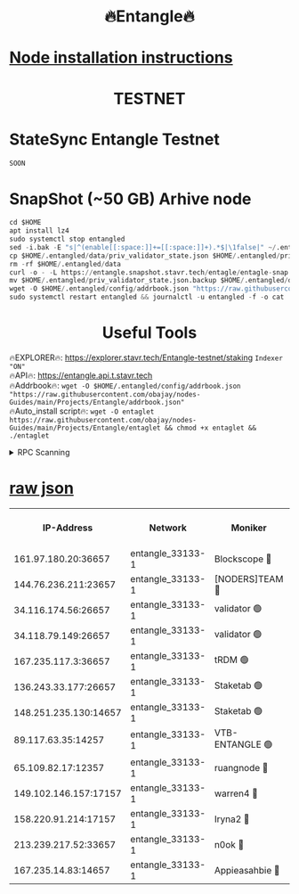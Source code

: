 <h1 align="center"> 🔥Entangle🔥</h1>

[Node installation instructions](https://github.com/obajay/nodes-Guides/tree/main/Projects/Entangle)
=

<h1 align="center"> TESTNET</h1>

# StateSync Entangle Testnet
```python
SOON
```
# SnapShot (~50 GB) Arhive node
```python
cd $HOME
apt install lz4
sudo systemctl stop entangled
sed -i.bak -E "s|^(enable[[:space:]]+=[[:space:]]+).*$|\1false|" ~/.entangled/config/config.toml
cp $HOME/.entangled/data/priv_validator_state.json $HOME/.entangled/priv_validator_state.json.backup
rm -rf $HOME/.entangled/data
curl -o - -L https://entangle.snapshot.stavr.tech/entagle/entagle-snap.tar.lz4 | lz4 -c -d - | tar -x -C $HOME/.entangled --strip-components 2
mv $HOME/.entangled/priv_validator_state.json.backup $HOME/.entangled/data/priv_validator_state.json
wget -O $HOME/.entangled/config/addrbook.json "https://raw.githubusercontent.com/obajay/nodes-Guides/main/Projects/Entangle/addrbook.json"
sudo systemctl restart entangled && journalctl -u entangled -f -o cat
```
 <h1 align="center"> Useful Tools</h1>
 
🔥EXPLORER🔥: https://explorer.stavr.tech/Entangle-testnet/staking        `Indexer "ON"` \
🔥API🔥:      https://entangle.api.t.stavr.tech \
🔥Addrbook🔥: ```wget -O $HOME/.entangled/config/addrbook.json "https://raw.githubusercontent.com/obajay/nodes-Guides/main/Projects/Entangle/addrbook.json"``` \
🔥Auto_install script🔥:  `wget -O entaglet https://raw.githubusercontent.com/obajay/nodes-Guides/main/Projects/Entangle/entaglet && chmod +x entaglet && ./entaglet`


<details>
<summary>RPC Scanning</summary>

<h2 align="center"> We scan nodes in real time every 4 hours. And we provide the final result of RPC endpoints.
We cannot influence the operation of these nodes in any way. </h2>


```python
If Voting Power is higher than 0 --> then the Node is a validator of the network and may be subject to attack and be a potential threat to the chain.
```
```python
We marked such validators with a red symbol
```

</details>

[raw json](https://rpc-check.entangt.stavr.tech/entangt/rpc-entangt-result.json)
=


<table><tr><th>IP-Address</th><th>Network</th><th>Moniker</th><th>Latest Block Height</th><th>Earliest Block Height</th><th>Catching Up</th><th>Tx Index</th><th>Voting Power</th><th>Scan Time</th></tr><tr><td>161.97.180.20:36657</td><td>entangle_33133-1</td><td>Blockscope 🔴</td><td>1754995</td><td>1</td><td>False</td><td>off</td><td>259586473635098</td><td>2024-01-18T23:56:49.941210921UTC</td></tr><tr><td>144.76.236.211:23657</td><td>entangle_33133-1</td><td>[NODERS]TEAM 🔴</td><td>1754996</td><td>1</td><td>False</td><td>off</td><td>47049700500000000</td><td>2024-01-18T23:56:59.752019862UTC</td></tr><tr><td>34.116.174.56:26657</td><td>entangle_33133-1</td><td>validator 🟢</td><td>1754999</td><td>1</td><td>False</td><td>on</td><td>0</td><td>2024-01-18T23:57:04.526677616UTC</td></tr><tr><td>34.118.79.149:26657</td><td>entangle_33133-1</td><td>validator 🟢</td><td>1754999</td><td>1</td><td>False</td><td>on</td><td>0</td><td>2024-01-18T23:57:05.232048320UTC</td></tr><tr><td>167.235.117.3:36657</td><td>entangle_33133-1</td><td>tRDM 🟢</td><td>1754999</td><td>1</td><td>False</td><td>on</td><td>0</td><td>2024-01-18T23:57:06.192615309UTC</td></tr><tr><td>136.243.33.177:26657</td><td>entangle_33133-1</td><td>Staketab 🟢</td><td>1754997</td><td>660001</td><td>False</td><td>on</td><td>0</td><td>2024-01-18T23:57:02.031078356UTC</td></tr><tr><td>148.251.235.130:14657</td><td>entangle_33133-1</td><td>Staketab 🟢</td><td>1754995</td><td>660801</td><td>False</td><td>on</td><td>0</td><td>2024-01-18T23:56:49.659087907UTC</td></tr><tr><td>89.117.63.35:14257</td><td>entangle_33133-1</td><td>VTB-ENTANGLE 🟢</td><td>1754996</td><td>1162001</td><td>False</td><td>off</td><td>0</td><td>2024-01-18T23:56:59.041339148UTC</td></tr><tr><td>65.109.82.17:12357</td><td>entangle_33133-1</td><td>ruangnode 🔴</td><td>1754995</td><td>1312001</td><td>False</td><td>off</td><td>351561335362747</td><td>2024-01-18T23:56:50.327819764UTC</td></tr><tr><td>149.102.146.157:17157</td><td>entangle_33133-1</td><td>warren4 🔴</td><td>1754996</td><td>1436001</td><td>False</td><td>on</td><td>454417023854259</td><td>2024-01-18T23:56:59.453058830UTC</td></tr><tr><td>158.220.91.214:17157</td><td>entangle_33133-1</td><td>Iryna2 🔴</td><td>1754999</td><td>1440001</td><td>False</td><td>on</td><td>278277208343724</td><td>2024-01-18T23:57:05.562421298UTC</td></tr><tr><td>213.239.217.52:33657</td><td>entangle_33133-1</td><td>n0ok 🔴</td><td>1754999</td><td>1654999</td><td>False</td><td>off</td><td>46574292273662988</td><td>2024-01-18T23:57:04.782391841UTC</td></tr><tr><td>167.235.14.83:14657</td><td>entangle_33133-1</td><td>Appieasahbie 🔴</td><td>1754999</td><td>1716001</td><td>False</td><td>on</td><td>44123121801989996</td><td>2024-01-18T23:57:05.812410596UTC</td></tr></table>
